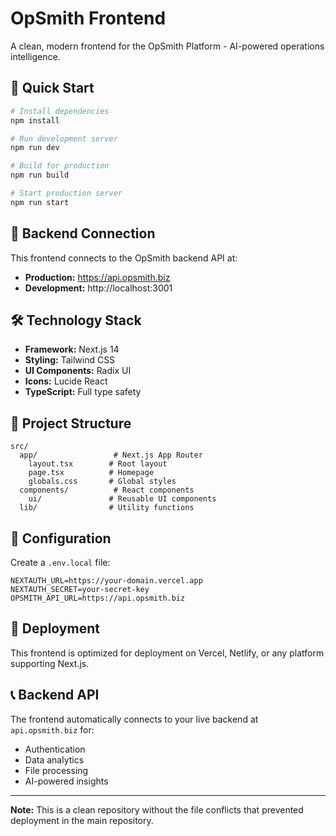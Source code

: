 # OpSmith Frontend

A clean, modern frontend for the OpSmith Platform - AI-powered operations intelligence.

## 🚀 Quick Start

```bash
# Install dependencies
npm install

# Run development server
npm run dev

# Build for production
npm run build

# Start production server
npm run start
```

## 🔗 Backend Connection

This frontend connects to the OpSmith backend API at:
- **Production:** https://api.opsmith.biz
- **Development:** http://localhost:3001

## 🛠 Technology Stack

- **Framework:** Next.js 14
- **Styling:** Tailwind CSS
- **UI Components:** Radix UI
- **Icons:** Lucide React
- **TypeScript:** Full type safety

## 📁 Project Structure

```
src/
  app/                 # Next.js App Router
    layout.tsx        # Root layout
    page.tsx          # Homepage
    globals.css       # Global styles
  components/          # React components
    ui/               # Reusable UI components
  lib/                # Utility functions
```

## 🔧 Configuration

Create a `.env.local` file:

```env
NEXTAUTH_URL=https://your-domain.vercel.app
NEXTAUTH_SECRET=your-secret-key
OPSMITH_API_URL=https://api.opsmith.biz
```

## 🚀 Deployment

This frontend is optimized for deployment on Vercel, Netlify, or any platform supporting Next.js.

## 📞 Backend API

The frontend automatically connects to your live backend at `api.opsmith.biz` for:
- Authentication
- Data analytics
- File processing
- AI-powered insights

---

**Note:** This is a clean repository without the file conflicts that prevented deployment in the main repository.